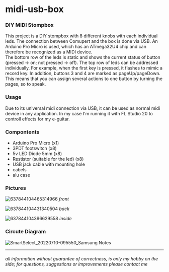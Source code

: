 # midi-usb-box

### DIY MIDI Stompbox
This project is a DIY stompbox with 8 different knobs with each individual leds. The connection between Comupert and the box is done via USB. An Arduino Pro Micro is used, which has an ATmega32U4 chip and can therefore be recognized as a MIDI device. <br />
The bottom row of the leds is static and shows the current status of button (pressed -> on; not pressed -> off). The top row of leds can be addressed individually. For example, when the first key is pressed, it flashes to mimic a record key. In addition, buttons 3 and 4 are marked as pageUp/pageDown. This means that you can assign several actions to one button by turning the pages, so to speak.

### Usage
Due to its universal midi connection via USB, it can be used as normal midi device in any application. In my case I'm running it with FL Studio 20 to controll effects for my e-guitar.

### Compontents
 * Arduino Pro Micro (x1)
 * 3PDT footswitch (x8)
 * 5v LED Diode 5mm (x8)
 * Restistor (suitable for the led) (x8)
 * USB jack cable with mounting hole
 * cabels
 * alu case

### Pictures

![637844104465314966](https://user-images.githubusercontent.com/93255373/161239817-a22f2776-54da-45a6-b733-dc5721c037aa.png)
*front*

![637844104431340504](https://user-images.githubusercontent.com/93255373/161239829-ff3d6ac8-c2dd-4e9c-8155-f2ba8629a12c.png)
*back*

![637844104396629558](https://user-images.githubusercontent.com/93255373/161239795-3661ec4b-9236-45d0-b6a5-59279ebaddb5.png)
*inside*

### Circute Diagram
![SmartSelect_20220710-095550_Samsung Notes](https://user-images.githubusercontent.com/93255373/178136307-28f960a3-46dd-415c-aee6-435eb54c8961.jpg)

- - - -
###### all information without guarantee of correctness, is only my hobby on the side; for questions, suggestions or improvements please contact me
